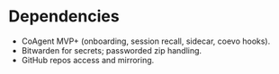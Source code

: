 # Dependencies
- CoAgent MVP+ (onboarding, session recall, sidecar, coevo hooks).
- Bitwarden for secrets; passworded zip handling.
- GitHub repos access and mirroring.
